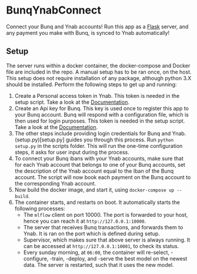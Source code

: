 # BunqYnabConnect

Connect your Bunq and Ynab accounts! Run this app as a
[Flask](https://flask.palletsprojects.com) server, and any payment you make with Bunq, is
synced to Ynab automatically!

## Setup
The server runs within a docker container, the docker-compose and Docker file are 
included in the repo. A manual setup has to be ran once, on the host. This setup does 
not require installation of any package, although python 3.X should be installed. 
Perform the following steps to get up and running:

1. Create a Personal access token in Ynab. This token is needed in the setup script. Take
   a look at the [Documentation](https://api.youneedabudget.com/).
2. Create an Api key for Bunq. This key is used once to register this app to your Bunq
   account. Bunq will respond with a configuration file, which is then used for login
   purposes. This token is needed in the setup script. Take a look at the 
   [Documentation](https://doc.bunq.com/#/authentication).
3. The other steps include providing login credentials for Bunq and Ynab.
   (setup.py)[setup.py] guides you through this process. Run `python setup.py` in the 
   scripts folder. This will run the one-time configuration steps, it asks for user input during the
   process.
4. To connect your Bunq ibans with your Ynab accounts, make sure that for each Ynab
   account that belongs to one of your Bunq accounts, set the description of the Ynab
   account equal to the Iban of the Bunq account. The script will now book each payment
   on the Bunq account to the corresponding Ynab account.
5. Now build the docker image, and start it, using `docker-compose up --build`.
6. The container starts, and restarts on boot. It automatically starts the following 
   processes:
   - The `mlflow` client on port 10000. The port is forwarded to your host, hence 
     you can reach it at `http://127.0.0.1:10000`.
   - The server that receives Bunq transactions, and forwards them to Ynab. It is ran 
     on the port which is defined during setup.
   - Supervisor, which makes sure that above server is always running. It can be 
     accessed at `http://127.0.0.1:10001`, to check its status.
   - Every sunday morning, at `06:00`, the container will re-select, -configure, -train, 
     -deploy, and -serve the best model on the newest data. The server is restarted, 
     such that it uses the new model. 